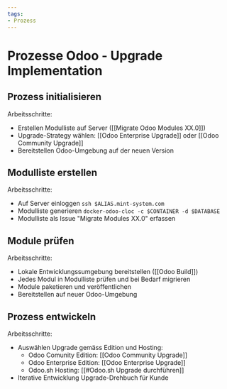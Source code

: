 ```yaml
---
tags:
- Prozess
---
```

# Prozesse Odoo - Upgrade Implementation

## Prozess initialisieren

Arbeitsschritte:
* Erstellen Modulliste auf Server ([[Migrate Odoo Modules XX.0]])
* Upgrade-Strategy wählen: [[Odoo Enterprise Upgrade]] oder [[Odoo Community Upgrade]]
* Bereitstellen Odoo-Umgebung auf der neuen Version

## Modulliste erstellen

Arbeitsschritte:
* Auf Server einloggen `ssh $ALIAS.mint-system.com`
* Modulliste generieren `docker-odoo-cloc -c $CONTAINER -d $DATABASE`
* Modulliste als Issue "Migrate Modules XX.0" erfassen

## Module prüfen

Arbeitsschritte:
* Lokale Entwicklungssumgebung bereitstellen ([[Odoo Build]])
* Jedes Modul in Modulliste prüfen und bei Bedarf migrieren
* Module paketieren und veröffentlichen
* Bereitstellen auf neuer Odoo-Umgebung

## Prozess entwickeln

Arbeitsschritte:
* Auswählen Upgrade gemäss Edition und Hosting:
	* Odoo Comunity Edition: [[Odoo Community Upgrade]]
	* Odoo Enterprise Edition: [[Odoo Enterprise Upgrade]]
	* Odoo.sh Hosting: [[#Odoo.sh Upgrade durchführen]]
* Iterative Entwicklung Upgrade-Drehbuch für Kunde
